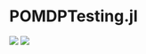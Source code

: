 # POMDPTesting.jl

[![](https://img.shields.io/badge/docs-stable-blue.svg)](https://juliapomdp.github.io/POMDPTesting.jl/stable)
[![](https://img.shields.io/badge/docs-latest-blue.svg)](https://juliapomdp.github.io/POMDPTesting.jl/latest)
